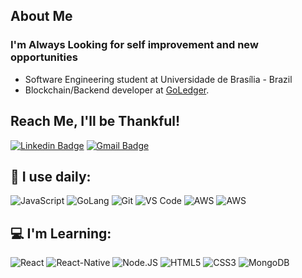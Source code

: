 
## About Me

### I'm Always Looking for self improvement and new opportunities 

- Software Engineering student at Universidade de Brasília - Brazil
- Blockchain/Backend developer at [GoLedger](https://goledger.com.br/). 

## Reach Me, I'll be Thankful!

[![Linkedin Badge](https://img.shields.io/badge/-arthurpaivat-blue?style=plastic&logo=Linkedin&logoColor=white&link=https://www.linkedin.com/in/arthur-paiva-982405199/)](https://www.linkedin.com/in/arthur-paiva-982405199/)
[![Gmail Badge](https://img.shields.io/badge/-arthur001123@gmail.com-c14438?style=plastic&logo=Gmail&logoColor=white&link=mailto:arthur001123@gmail.com)](mailto:arthur001123@gmail.com)

## 🚀 I use daily:

  ![JavaScript](https://img.shields.io/badge/-JavaScript-black?style=flat&logo=javascript)
  ![GoLang](https://img.shields.io/badge/-GoLang-blue?style=flat&logo=go)
  ![Git](https://img.shields.io/badge/-Git-black?style=flat&logo=git)
  ![VS Code](https://img.shields.io/badge/-VS%20Code-007ACC?style=flat&logo=visual-studio-code)
  ![AWS](https://img.shields.io/badge/AWS-232F3E?style=flat&logo=amazon-aws)
  ![AWS](https://img.shields.io/badge/Hyperledger%20Fabric-black?style=flat&logo=Hyperledger)

## 💻 I'm Learning:

  ![React](https://img.shields.io/badge/-React-3b2e5a?style=plastic&logo=react)
  ![React-Native](https://img.shields.io/badge/-React%20Native-0081CB?style=plastic&logo=react)
  ![Node.JS](https://img.shields.io/badge/-Node.JS-black?style=plastic&logo=Node.js)
  ![HTML5](https://img.shields.io/badge/-HTML5-E34F26?style=plastic&logo=html5&logoColor=white)
  ![CSS3](https://img.shields.io/badge/-CSS3-1572B6?style=plastic&logo=css3)
  ![MongoDB](https://img.shields.io/badge/-MongoDB-black?style=plastic&logo=mongodb)
